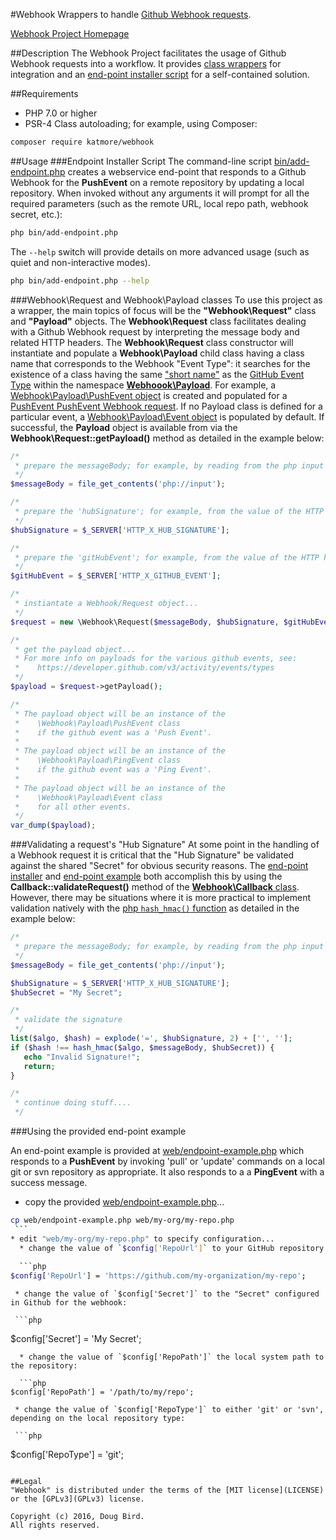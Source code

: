 #Webhook
Wrappers to handle [Github Webhook requests](https://developer.github.com/webhooks/).

[Webhook Project Homepage](https://github.com/katmore/webhook)

##Description
The Webhook Project facilitates the usage of Github Webhook requests into a workflow. It provides [class wrappers](#webhookrequest-and-webhookpayload-classes) for integration and an [end-point installer script](#endpoint-installer-script) for a self-contained solution.

##Requirements
 * PHP 7.0 or higher
 * PSR-4 Class autoloading; for example, using Composer:
 
  ```bash
composer require katmore/webhook
  ```

##Usage
###Endpoint Installer Script
The command-line script [bin/add-endpoint.php](bin/add-endpoint.php) creates a webservice end-point that responds to a Github Webhook for the **PushEvent** on a remote repository by updating a local repository. When invoked without any arguments it will prompt for all the required parameters (such as the remote URL, local repo path, webhook secret, etc.):
```bash
php bin/add-endpoint.php
```
The `--help` switch will provide details on more advanced usage (such as quiet and non-interactive modes).
```bash
php bin/add-endpoint.php --help
```

###Webhook\Request and Webhook\Payload classes
To use this project as a wrapper, the main topics of focus will be the **"Webhook\Request"** class and **"Payload"** objects. The **Webhook\Request** class facilitates dealing with a Github Webhook request by interpreting the message body and related HTTP headers. The **Webhook\Request** class constructor will instantiate and populate a **Webhook\Payload** child class having a class name that corresponds to the Webhook "Event Type": it searches for the existence of a class having the same ["short name"](http://php.net/manual/en/reflectionclass.getshortname.php) as the [GitHub Event Type](https://developer.github.com/v3/activity/events/types) within the namespace [**Webhoook\Payload**](src/Payload). For example, a [Webhook\Payload\PushEvent object](src/Payload/PushEvent.php) is created and populated for a [PushEvent PushEvent Webhook request](https://developer.github.com/v3/activity/events/types/#pushevent). If no Payload class is defined for a particular event, a [Webhook\Payload\Event object](src/Payload/Event.php) is populated by default. If successful, the **Payload** object is available from via the **Webhook\Request::getPayload()** method as detailed in the example below:

```php
/*
 * prepare the messageBody; for example, by reading from the php input stream
 */
$messageBody = file_get_contents('php://input');

/*
 * prepare the 'hubSignature'; for example, from the value of the HTTP header 'HTTP_X_HUB_SIGNATURE'
 */
$hubSignature = $_SERVER['HTTP_X_HUB_SIGNATURE'];

/*
 * prepare the 'gitHubEvent'; for example, from the value of the HTTP header 'HTTP_X_GITHUB_EVENT'
 */
$gitHubEvent = $_SERVER['HTTP_X_GITHUB_EVENT'];

/*
 * instiantate a Webhook/Request object...
 */
$request = new \Webhook\Request($messageBody, $hubSignature, $gitHubEvent);

/*
 * get the payload object...
 * For more info on payloads for the various github events, see:
 *    https://developer.github.com/v3/activity/events/types
 */
$payload = $request->getPayload();

/*
 * The payload object will be an instance of the 
 *    \Webhook\Payload\PushEvent class
 *    if the github event was a 'Push Event'.
 *  
 * The payload object will be an instance of the 
 *    \Webhook\Payload\PingEvent class
 *    if the github event was a 'Ping Event'.
 *
 * The payload object will be an instance of the 
 *    \Webhook\Payload\Event class
 *    for all other events.
 */
var_dump($payload);
```
###Validating a request's "Hub Signature"
At some point in the handling of a Webhook request it is critical that the "Hub Signature" be validated against the shared "Secret" for obvious security reasons. The [end-point installer](#endpoint-installer-script) and [end-point example](#endpoint-installer-script) both accomplish this by using the **Callback::validateRequest()** method of the [**Webhook\Callback** class](src/Callback.php). However, there may be situations where it is more practical to implement validation natively with the [php `hash_hmac()` function](http://php.net/manual/en/function.hash-hmac.php) as detailed in the example below:

```php
/*
 * prepare the messageBody; for example, by reading from the php input stream
 */
$messageBody = file_get_contents('php://input');

$hubSignature = $_SERVER['HTTP_X_HUB_SIGNATURE'];
$hubSecret = "My Secret";

/*
 * validate the signature
 */
list($algo, $hash) = explode('=', $hubSignature, 2) + ['', ''];
if ($hash !== hash_hmac($algo, $messageBody, $hubSecret)) {
   echo "Invalid Signature!";
   return;
}

/*
 * continue doing stuff....
 */
```

###Using the provided end-point example

An end-point example is provided at [web/endpoint-example.php](web/endpoint-example.php) which responds to a **PushEvent** by invoking 'pull' or 'update' commands on a local git or svn repository as appropriate. It also responds to a a **PingEvent** with a success message.

   * copy the provided [web/endpoint-example.php](web/endpoint-example.php)...
   
   ```bash
cp web/endpoint-example.php web/my-org/my-repo.php
    ```
   * edit "web/my-org/my-repo.php" to specify configuration...
     * change the value of `$config['RepoUrl']` to your GitHub repository URL:
     
     ```php
$config['RepoUrl'] = 'https://github.com/my-organization/my-repo';
   ```
     * change the value of `$config['Secret']` to the "Secret" configured in Github for the webhook:
     
     ```php
$config['Secret'] = 'My Secret';
   ```
     * change the value of `$config['RepoPath']` the local system path to the repository:
     
     ```php
$config['RepoPath'] = '/path/to/my/repo';
   ```
     * change the value of `$config['RepoType']` to either 'git' or 'svn', depending on the local repository type:
     
     ```php
$config['RepoType'] = 'git';
   ```

##Legal
"Webhook" is distributed under the terms of the [MIT license](LICENSE) or the [GPLv3](GPLv3) license.

Copyright (c) 2016, Doug Bird.
All rights reserved.
